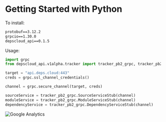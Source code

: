 # Getting Started with Python

To install:

```txt
protobuf==3.12.2
grpcio==1.30.0
depscloud_api==0.1.5
```

Usage:

```python
import grpc
from depscloud_api.v1alpha.tracker import tracker_pb2_grpc, tracker_pb2

target = "api.deps.cloud:443"
creds = grpc.ssl_channel_credentials()

channel = grpc.secure_channel(target, creds)

sourceService = tracker_pb2_grpc.SourceServiceStub(channel)
moduleService = tracker_pb2_grpc.ModuleServiceStub(channel)
dependencyService = tracker_pb2_grpc.DependencyServiceStub(channel)
```

![Google Analytics](https://www.google-analytics.com/collect?v=1&cid=1&t=event&ec=repo&ea=open&dp=depscloud%2Fapi%2Fpackages%2Fpython&dt=depscloud%2Fapi%2Fpackages%2Fpython&tid=UA-143087272-2)
